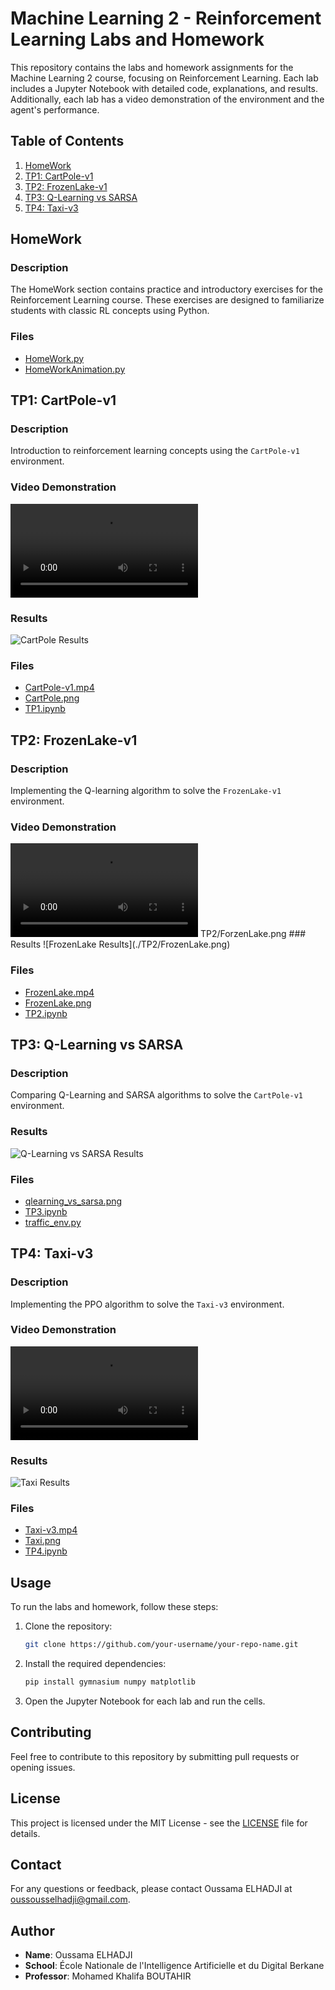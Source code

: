 # Machine Learning 2 - Reinforcement Learning Labs and Homework

This repository contains the labs and homework assignments for the Machine Learning 2 course, focusing on Reinforcement Learning. Each lab includes a Jupyter Notebook with detailed code, explanations, and results. Additionally, each lab has a video demonstration of the environment and the agent's performance.

## Table of Contents

1. [HomeWork](#homework)
2. [TP1: CartPole-v1](#tp1)
3. [TP2: FrozenLake-v1](#tp2)
4. [TP3: Q-Learning vs SARSA](#tp3)
5. [TP4: Taxi-v3](#tp4)

## HomeWork

### Description
The HomeWork section contains practice and introductory exercises for the Reinforcement Learning course. These exercises are designed to familiarize students with classic RL concepts using Python.

### Files
- [HomeWork.py](./HomeWork/HomeWork.py)
- [HomeWorkAnimation.py](./HomeWork/HomeWorkAnimation.py)

## TP1: CartPole-v1

### Description
Introduction to reinforcement learning concepts using the `CartPole-v1` environment.

### Video Demonstration
<video controls>
  <source src="./TP1/CartPole-v1.mp4" type="video/mp4">
  Your browser does not support the video tag.
</video>

### Results
![CartPole Results](./TP1/CartPole.png)

### Files
- [CartPole-v1.mp4](./TP1/CartPole-v1.mp4)
- [CartPole.png](./TP1/CartPole.png)
- [TP1.ipynb](./TP1/TP1.ipynb)

## TP2: FrozenLake-v1

### Description
Implementing the Q-learning algorithm to solve the `FrozenLake-v1` environment.

### Video Demonstration
<video controls>
  <source src="./TP2/FrozenLake.mp4" type="video/mp4">
  Your browser does not support the video tag.
</video>
TP2/ForzenLake.png
### Results
![FrozenLake Results](./TP2/FrozenLake.png)

### Files
- [FrozenLake.mp4](./TP2/FrozenLake.mp4)
- [FrozenLake.png](./TP2/FrozenLake.png)
- [TP2.ipynb](./TP2/TP2.ipynb)

## TP3: Q-Learning vs SARSA

### Description
Comparing Q-Learning and SARSA algorithms to solve the `CartPole-v1` environment.

### Results
![Q-Learning vs SARSA Results](./TP3/qlearning_vs_sarsa.png)

### Files
- [qlearning_vs_sarsa.png](./TP3/qlearning_vs_sarsa.png)
- [TP3.ipynb](./TP3/TP3.ipynb)
- [traffic_env.py](./TP3/traffic_env.py)

## TP4: Taxi-v3

### Description
Implementing the PPO algorithm to solve the `Taxi-v3` environment.

### Video Demonstration
<video controls>
  <source src="./TP4/Taxi-v3.mp4" type="video/mp4">
  Your browser does not support the video tag.
</video>

### Results
![Taxi Results](./TP4/Taxi.png)

### Files
- [Taxi-v3.mp4](./TP4/Taxi-v3.mp4)
- [Taxi.png](./TP4/Taxi.png)
- [TP4.ipynb](./TP4/TP4.ipynb)

## Usage

To run the labs and homework, follow these steps:

1. Clone the repository:
   ```bash
   git clone https://github.com/your-username/your-repo-name.git
   ```

2. Install the required dependencies:
   ```bash
   pip install gymnasium numpy matplotlib
   ```

3. Open the Jupyter Notebook for each lab and run the cells.

## Contributing

Feel free to contribute to this repository by submitting pull requests or opening issues.

## License

This project is licensed under the MIT License - see the [LICENSE](LICENSE) file for details.

## Contact

For any questions or feedback, please contact Oussama ELHADJI at [oussousselhadji@gmail.com](mailto:oussousselhadji@gmail.com).

## Author

- **Name**: Oussama ELHADJI
- **School**: École Nationale de l'Intelligence Artificielle et du Digital Berkane
- **Professor**: Mohamed Khalifa BOUTAHIR
